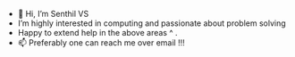 - 👋 Hi, I’m Senthil VS
- I’m highly interested in computing and passionate about problem solving
- Happy to extend help in the above areas ^ . 
- 📫 Preferably one can reach me over email !!!

  

<!---
senthilvs-computing/senthilvs-computing is a ✨ special ✨ repository because its `README.md` (this file) appears on your GitHub profile.
You can click the Preview link to take a look at your changes.
--->
